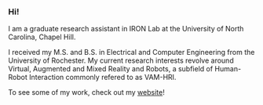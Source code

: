 ### Hi!

<!--
**bryceikeda/bryceikeda** is a ✨ _special_ ✨ repository because its `README.md` (this file) appears on your GitHub profile.

Here are some ideas to get you started:

- 🔭 I’m currently working on ...
- 🌱 I’m currently learning ...
- 👯 I’m looking to collaborate on ...
- 🤔 I’m looking for help with ...
- 💬 Ask me about ...
- 📫 How to reach me: ...
- 😄 Pronouns: ...
- ⚡ Fun fact: ...
-->

I am a graduate research assistant in IRON Lab at the University of North Carolina, Chapel Hill. 

I received my M.S. and B.S. in Electrical and Computer Engineering from the University of Rochester. My current research interests revolve around Virtual, Augmented and Mixed Reality and Robots, a subfield of Human-Robot Interaction commonly refered to as VAM-HRI. 

To see some of my work, check out my [website](https://bryceikeda.netlify.app/)!
